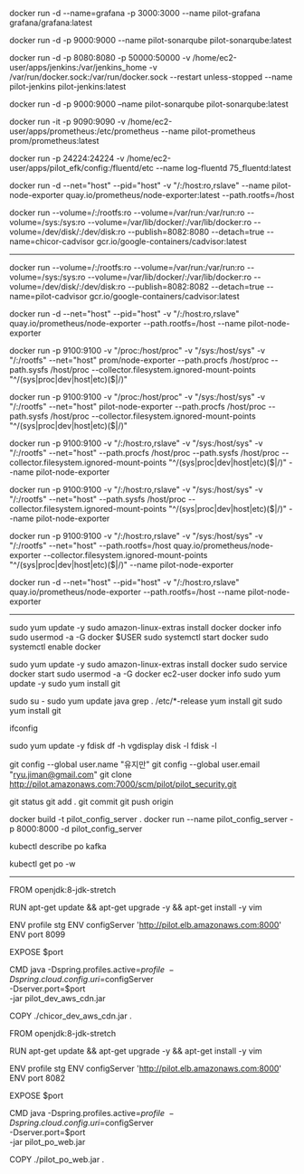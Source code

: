 docker run -d --name=grafana -p 3000:3000 --name pilot-grafana grafana/grafana:latest

docker run -d -p 9000:9000 --name pilot-sonarqube pilot-sonarqube:latest

docker run -d -p 8080:8080 -p 50000:50000  -v /home/ec2-user/apps/jenkins:/var/jenkins_home -v /var/run/docker.sock:/var/run/docker.sock --restart unless-stopped  --name pilot-jenkins pilot-jenkins:latest

docker run -d -p 9000:9000 –name pilot-sonarqube pilot-sonarqube:latest

docker run -it -p 9090:9090 -v /home/ec2-user/apps/prometheus:/etc/prometheus --name pilot-prometheus prom/prometheus:latest

docker run -p 24224:24224 -v /home/ec2-user/apps/pilot_efk/config:/fluentd/etc --name log-fluentd 75_fluentd:latest

docker run -d --net="host" --pid="host" -v "/:/host:ro,rslave" --name pilot-node-exporter quay.io/prometheus/node-exporter:latest   --path.rootfs=/host

docker run --volume=/:/rootfs:ro --volume=/var/run:/var/run:ro --volume=/sys:/sys:ro --volume=/var/lib/docker/:/var/lib/docker:ro   --volume=/dev/disk/:/dev/disk:ro   --publish=8082:8080   --detach=true   --name=chicor-cadvisor   gcr.io/google-containers/cadvisor:latest

---

docker run --volume=/:/rootfs:ro --volume=/var/run:/var/run:ro --volume=/sys:/sys:ro --volume=/var/lib/docker/:/var/lib/docker:ro   --volume=/dev/disk/:/dev/disk:ro   --publish=8082:8082   --detach=true   --name=pilot-cadvisor   gcr.io/google-containers/cadvisor:latest

docker run -d --net="host" --pid="host" -v "/:/host:ro,rslave"   quay.io/prometheus/node-exporter --path.rootfs=/host --name pilot-node-exporter

docker run -p 9100:9100 -v "/proc:/host/proc" -v "/sys:/host/sys" -v "/:/rootfs" --net="host" prom/node-exporter --path.procfs /host/proc --path.sysfs /host/proc --collector.filesystem.ignored-mount-points "^/(sys|proc|dev|host|etc)($|/)"

docker run -p 9100:9100 -v "/proc:/host/proc" -v "/sys:/host/sys" -v "/:/rootfs" --net="host" pilot-node-exporter --path.procfs /host/proc --path.sysfs /host/proc --collector.filesystem.ignored-mount-points "^/(sys|proc|dev|host|etc)($|/)"

docker run -p 9100:9100 -v "/:/host:ro,rslave" -v "/sys:/host/sys" -v "/:/rootfs" --net="host" --path.procfs /host/proc --path.sysfs /host/proc --collector.filesystem.ignored-mount-points "^/(sys|proc|dev|host|etc)($|/)" --name pilot-node-exporter 

docker run -p 9100:9100 -v "/:/host:ro,rslave" -v "/sys:/host/sys" -v "/:/rootfs" --net="host" --path.sysfs /host/proc --collector.filesystem.ignored-mount-points "^/(sys|proc|dev|host|etc)($|/)" --name pilot-node-exporter 

docker run -p 9100:9100 -v "/:/host:ro,rslave" -v "/sys:/host/sys" -v "/:/rootfs" --net="host" --path.rootfs=/host quay.io/prometheus/node-exporter --collector.filesystem.ignored-mount-points "^/(sys|proc|dev|host|etc)($|/)" --name pilot-node-exporter 

docker run -d --net="host" --pid="host" -v "/:/host:ro,rslave" quay.io/prometheus/node-exporter --path.rootfs=/host --name pilot-node-exporter

---

sudo yum update -y
sudo amazon-linux-extras install docker
docker info
sudo usermod -a -G docker $USER
sudo systemctl start docker
sudo systemctl enable docker


sudo yum update -y
sudo amazon-linux-extras install docker
sudo service docker start
sudo usermod -a -G docker ec2-user
docker info
sudo yum update -y
sudo yum install git

sudo su -
sudo yum update
java 
grep . /etc/*-release
yum install git
sudo yum install git 

ifconfig 

sudo yum update -y
fdisk
df -h
vgdisplay
disk -l
fdisk -l


git config --global user.name "유지만"
git config --global user.email "ryu.jiman@gmail.com"
git clone http://pilot.amazonaws.com:7000/scm/pilot/pilot_security.git

git status
git add .
git commit
git push origin



docker build -t pilot_config_server .
docker run --name pilot_config_server -p 8000:8000 -d pilot_config_server


kubectl describe po kafka

kubectl get po -w

---

FROM openjdk:8-jdk-stretch

RUN apt-get update && apt-get upgrade -y && apt-get install -y vim

ENV profile stg
ENV configServer 'http://pilot.elb.amazonaws.com:8000'
ENV port 8099

EXPOSE $port

CMD java -Dspring.profiles.active=$profile \
         -Dspring.cloud.config.uri=$configServer \
         -Dserver.port=$port \
    -jar pilot_dev_aws_cdn.jar

COPY ./chicor_dev_aws_cdn.jar .

FROM openjdk:8-jdk-stretch 

RUN apt-get update && apt-get upgrade -y && apt-get install -y vim

ENV profile stg 
ENV configServer 'http://pilot.elb.amazonaws.com:8000'
ENV port 8082

EXPOSE $port

CMD java -Dspring.profiles.active=$profile \
         -Dspring.cloud.config.uri=$configServer \
         -Dserver.port=$port \
    -jar pilot_po_web.jar

COPY ./pilot_po_web.jar .
